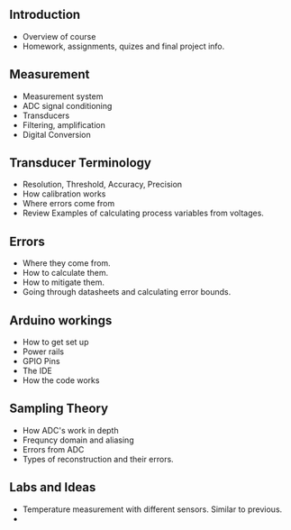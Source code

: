 ## Introduction

- Overview of course
- Homework, assignments, quizes and final project info.

## Measurement

- Measurement system
- ADC signal conditioning
- Transducers
- Filtering, amplification
- Digital Conversion

## Transducer Terminology

- Resolution, Threshold, Accuracy, Precision
- How calibration works
- Where errors come from
- Review Examples of calculating process variables from voltages.

## Errors

- Where they come from.
- How to calculate them.
- How to mitigate them.
- Going through datasheets and calculating error bounds.

## Arduino workings

- How to get set up
- Power rails
- GPIO Pins
- The IDE
- How the code works

## Sampling Theory

- How ADC's work in depth
- Frequncy domain and aliasing
- Errors from ADC
- Types of reconstruction and their errors.

## Labs and Ideas

- Temperature measurement with different sensors. Similar to previous.
-
